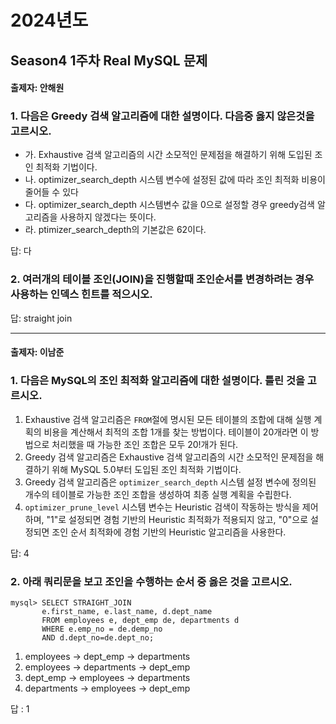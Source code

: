 # 2024년도
## Season4 1주차 Real MySQL 문제
#### 출제자: 안해원

### 1. 다음은 Greedy 검색 알고리즘에 대한 설명이다. 다음중 옳지 않은것을 고르시오.
- 가. Exhaustive 검색 알고리즘의 시간 소모적인 문제점을 해결하기 위해 도입된 조인 최적화 기법이다.
- 나. optimizer_search_depth 시스템 변수에 설정된 값에 따라 조인 최적화 비용이 줄어들 수 있다
- 다. optimizer_search_depth 시스템변수 값을 0으로 설정할 경우 greedy검색 알고리즘을 사용하지 않겠다는 뜻이다.
- 라. ptimizer_search_depth의 기본값은 62이다.

답: 다

### 2. 여러개의 테이블 조인(JOIN)을 진행할때 조인순서를 변경하려는 경우 사용하는 인덱스 힌트를 적으시오. 

답: straight join

---
#### 출제자: 이남준

### 1. 다음은 MySQL의 조인 최적화 알고리즘에 대한 설명이다. 틀린 것을 고르시오.

1. Exhaustive 검색 알고리즘은 `FROM`절에 명시된 모든 테이블의 조합에 대해 실행 계획의 비용을 계산해서 최적의 조합 1개를 찾는 방법이다. 테이블이 20개라면 이 방법으로 처리했을 때 가능한 조인 조합은 모두 20!개가 된다.
2. Greedy 검색 알고리즘은 Exhaustive 검색 알고리즘의 시간 소모적인 문제점을 해결하기 위해 MySQL 5.0부터 도입된 조인 최적화 기법이다.
3. Greedy 검색 알고리즘은 `optimizer_search_depth` 시스템 설정 변수에 정의된 개수의 테이블로 가능한 조인 조합을 생성하여 최종 실행 계획을 수립한다.
4. `optimizer_prune_level` 시스템 변수는 Heuristic 검색이 작동하는 방식을 제어하며, "1"로 설정되면 경험 기반의 Heuristic 최적화가 적용되지 않고, "0"으로 설정되면 조인 순서 최적화에 경험 기반의 Heuristic 알고리즘을 사용한다.

답: 4


### 2. 아래 쿼리문을 보고 조인을 수행하는 순서 중 옳은 것을 고르시오.

```
mysql> SELECT STRAIGHT_JOIN
       e.first_name, e.last_name, d.dept_name
       FROM employees e, dept_emp de, departments d
       WHERE e.emp_no = de.demp_no
       AND d.dept_no=de.dept_no;
```

1. employees -> dept_emp -> departments
2. employees -> departments -> dept_emp
3. dept_emp -> employees -> departments
4. departments -> employees -> dept_emp

답 : 1
